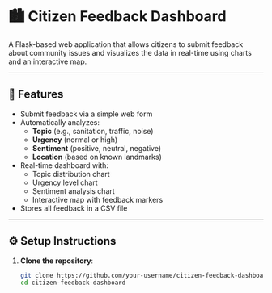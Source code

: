 # 🏙️ Citizen Feedback Dashboard

A Flask-based web application that allows citizens to submit feedback about community issues and visualizes the data in real-time using charts and an interactive map.

---

## 📌 Features

- Submit feedback via a simple web form
- Automatically analyzes:
  - **Topic** (e.g., sanitation, traffic, noise)
  - **Urgency** (normal or high)
  - **Sentiment** (positive, neutral, negative)
  - **Location** (based on known landmarks)
- Real-time dashboard with:
  - Topic distribution chart
  - Urgency level chart
  - Sentiment analysis chart
  - Interactive map with feedback markers
- Stores all feedback in a CSV file

---

## ⚙️ Setup Instructions

1. **Clone the repository**:
   ```bash
   git clone https://github.com/your-username/citizen-feedback-dashboard.git
   cd citizen-feedback-dashboard
   ```
